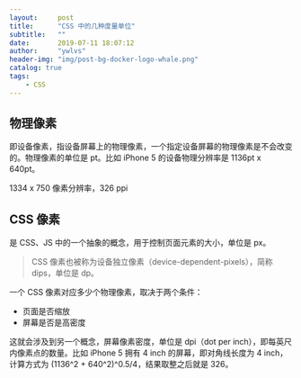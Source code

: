 ```yaml
---
layout:     post
title:      "CSS 中的几种度量单位"
subtitle:   ""
date:       2019-07-11 18:07:12
author:     "ywlvs"
header-img: "img/post-bg-docker-logo-whale.png"
catalog: true
tags:
    - CSS
---
```


## 物理像素

即设备像素，指设备屏幕上的物理像素，一个指定设备屏幕的物理像素是不会改变的。物理像素的单位是 pt。比如 iPhone 5 的设备物理分辨率是 1136pt x 640pt。

>

1334 x 750 像素分辨率，326 ppi

## CSS 像素

是 CSS、JS 中的一个抽象的概念，用于控制页面元素的大小，单位是 px。

> CSS 像素也被称为设备独立像素（device-dependent-pixels），简称 dips，单位是 dp。

一个 CSS 像素对应多少个物理像素，取决于两个条件：

+ 页面是否缩放
+ 屏幕是否是高密度

这就会涉及到另一个概念，屏幕像素密度，单位是 dpi（dot per inch），即每英尺内像素点的数量。比如 iPhone 5 拥有 4 inch 的屏幕，即对角线长度为 4 inch，计算方式为 (1136^2 + 640^2)^0.5/4，结果取整之后就是 326。

